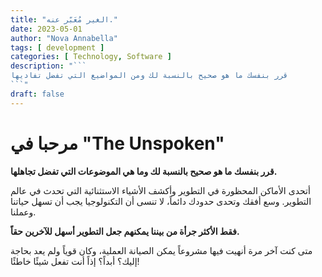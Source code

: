 ```yaml
---
title: "الغير مُعَبّر عنه."
date: 2023-05-01
author: "Nova Annabella"
tags: [ development ]
categories: [ Technology, Software ]
description: "```
قرر بنفسك ما هو صحيح بالنسبة لك ومن المواضيع التي تفضل تفاديها
```"
draft: false
---
```



# مرحبا في "The Unspoken"

**قرر بنفسك ما هو صحيح بالنسبة لك وما هي الموضوعات التي تفضل تجاهلها.**

أتحدى الأماكن المحظورة في التطوير وأكشف الأشياء الاستثنائية التي تحدث في عالم التطوير.
وسع أفقك وتحدى حدودك دائماً، لا تنسى أن التكنولوجيا يجب أن تسهل حياتنا وعملنا.

**فقط الأكثر جرأة من بيننا يمكنهم جعل التطوير أسهل للآخرين حقاً.**

متى كنت آخر مرة أنهيت فيها مشروعاً يمكن الصيانة العملية، وكان قوياً ولم يعد بحاجة إليك؟ أبداً؟ إذاً أنت تفعل شيئًا خاطئًا!
